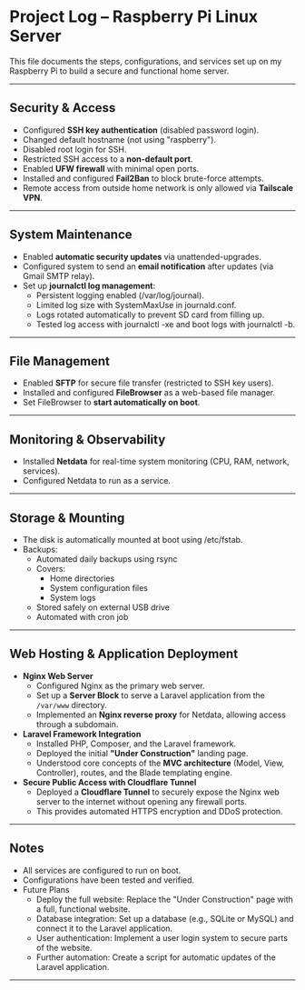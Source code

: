 # Project Log – Raspberry Pi Linux Server

This file documents the steps, configurations, and services set up on my Raspberry Pi to build a secure and functional home server.

---

## Security & Access
- Configured **SSH key authentication** (disabled password login).
- Changed default hostname (not using "raspberry").
- Disabled root login for SSH.
- Restricted SSH access to a **non-default port**.
- Enabled **UFW firewall** with minimal open ports.
- Installed and configured **Fail2Ban** to block brute-force attempts.
- Remote access from outside home network is only allowed via **Tailscale VPN**.

---

## System Maintenance
- Enabled **automatic security updates** via unattended-upgrades.
- Configured system to send an **email notification** after updates (via Gmail SMTP relay).
- Set up **journalctl log management**:
  - Persistent logging enabled (/var/log/journal).
  - Limited log size with SystemMaxUse in journald.conf.
  - Logs rotated automatically to prevent SD card from filling up.
  - Tested log access with journalctl -xe and boot logs with journalctl -b.

---

## File Management
- Enabled **SFTP** for secure file transfer (restricted to SSH key users).
- Installed and configured **FileBrowser** as a web-based file manager.
- Set FileBrowser to **start automatically on boot**.

---

## Monitoring & Observability
- Installed **Netdata** for real-time system monitoring (CPU, RAM, network, services).
- Configured Netdata to run as a service.

---

## Storage & Mounting
- The disk is automatically mounted at boot using /etc/fstab.
- Backups:  
  - Automated daily backups using rsync  
  - Covers:
    - Home directories  
    - System configuration files  
    - System logs  
  - Stored safely on external USB drive  
  - Automated with cron job

---

## Web Hosting & Application Deployment
- **Nginx Web Server**
  - Configured Nginx as the primary web server.
  - Set up a **Server Block** to serve a Laravel application from the `/var/www` directory.
  - Implemented an **Nginx reverse proxy** for Netdata, allowing access through a subdomain.
- **Laravel Framework Integration**
  - Installed PHP, Composer, and the Laravel framework.
  - Deployed the initial **"Under Construction"** landing page.
  - Understood core concepts of the **MVC architecture** (Model, View, Controller), routes, and the Blade templating engine.
- **Secure Public Access with Cloudflare Tunnel**
  - Deployed a **Cloudflare Tunnel** to securely expose the Nginx web server to the internet without opening any firewall ports.
  - This provides automated HTTPS encryption and DDoS protection.

---

## Notes
- All services are configured to run on boot.
- Configurations have been tested and verified.
- Future Plans
	- Deploy the full website: Replace the "Under Construction" page with a full, functional website.
	- Database integration: Set up a database (e.g., SQLite or MySQL) and connect it to the Laravel application.
	- User authentication: Implement a user login system to secure parts of the website.
	- Further automation: Create a script for automatic updates of the Laravel application.

---
